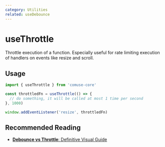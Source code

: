 ```yaml
---
category: Utilities
related: useDebounce
---
```


# useThrottle

Throttle execution of a function. Especially useful for rate limiting execution of handlers on events like resize and scroll.

## Usage

```js
import { useThrottle } from 'comuse-core'

const throttledFn = useThrottle(() => {
  // do something, it will be called at most 1 time per second
}, 1000)

window.addEventListener('resize', throttledFn)
```

## Recommended Reading

- [**Debounce vs Throttle**: Definitive Visual Guide](https://redd.one/blog/debounce-vs-throttle)
